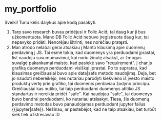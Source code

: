 # my_portfolio

Sveiki! Turiu kelis dalykus apie kodą pasakyti:

1. Tarp savo research buvau pridėjusi ir Folic Acid, tai daug kur ji bus užkomentuota. Mano DB Folic Acid nebuvo įregistruota daug kur, tai nepavyko pridėti. Nenorėjau ištrinti, nes norėčiau pratęsti.
2. Man atrodo nelabai gerai atsakiau į Manto klausimą apie duomenų perdavimą į JS. Tai esmė tokia, kad duomenys yra perduodami įprastai, list naudoju susumumavimui, kai noriu žinutę atsakyt, ar žmogus suvalgė pakankamai maisto, kad pasiekė savo "requirement". Į char.js grafiką duomenys perduodami visiškai įprastai. Po to supratau, kad klausimas greičiausiai buvo apie data|safe metodo naudojimą. Deja, bet jo naudoti nebereikėjo, nes nutariau parodyti kiekvieno iš įvesto maisto produktų vertę prie grafiko, tai duomenis perdaviau žodyno principu. Greičiausiai kas nutiko, tai taip perduodami duomenys atitiko JS standartus ir nereikia pridėt "safe". Kai naudojau "safe", tai duomenys buvo bendrai perduodami, ko nutariau atsisakyt. Tiesa, šis duomenų perdavimo metodas buvo panaudojamas perduodant jupyter failus {{jupyter|safe}}. Nežinau, ar pastebėjot, kad ne taip atsakiau, bet turbūt šiek tiek užstresavau :D 
